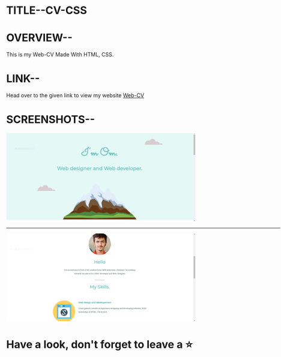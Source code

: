 # TITLE--CV-CSS
<h1>OVERVIEW--</h1>
<p>This is my Web-CV Made With HTML, CSS.</p>
<h1> LINK-- </h1>
<p> Head over to the given link to view  my website <a href="https://pandeyom331.github.io/CV-CSS/"> Web-CV </a></p>
<h1> SCREENSHOTS-- </h1>
<img src="https://github.com/pandeyom331/CV-CSS/blob/main/images/Capture1.PNG" />
<hr width="730px">
<img src= "https://github.com/pandeyom331/CV-CSS/blob/main/images/Capture2.PNG" />
<h1> Have a look, don't forget to leave a ⭐</h1>
